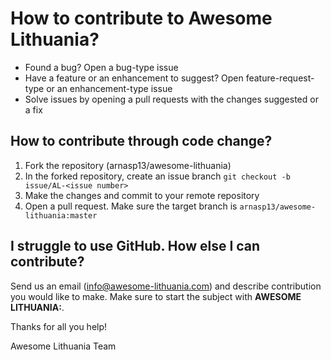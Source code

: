 # How to contribute to Awesome Lithuania?

* Found a bug? Open a bug-type issue
* Have a feature or an enhancement to suggest? Open feature-request-type or an enhancement-type issue
* Solve issues by opening a pull requests with the changes suggested or a fix

## How to contribute through code change?

1. Fork the repository (arnasp13/awesome-lithuania)
2. In the forked repository, create an issue branch `git checkout -b issue/AL-<issue number>`
3. Make the changes and commit to your remote repository
4. Open a pull request. Make sure the target branch is `arnasp13/awesome-lithuania:master`

## I struggle to use GitHub. How else I can contribute? 

Send us an email (info@awesome-lithuania.com) and describe contribution you would like to make. Make sure to start the subject with **AWESOME LITHUANIA:**.

Thanks for all you help!

Awesome Lithuania Team
